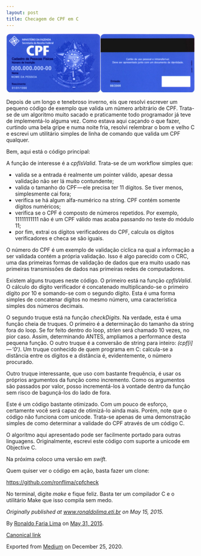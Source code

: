 ```yaml
---
layout: post
title: Checagem de CPF em C
---
```


![image](/images/2015-05-31-Checagem-de-CPF-em-C.jpeg)

Depois de um longo e tenebroso inverno, eis que resolvi escrever um
pequeno código de exemplo que valida um número arbitrário de CPF.
Trata-se de um algoritmo muito sacado e praticamente todo programador já
teve de implementá-lo alguma vez. Como estava aqui caçando o que fazer,
curtindo uma bela gripe e numa noite fria, resolvi relembrar o bom e
velho C e escrevi um utilitário simples de linha de comando que valida
um CPF qualquer.

Bem, aqui está o código principal:

A função de interesse é a *cpfIsValid*. Trata-se de um workflow simples
que:

-   <span id="a5bc">valida se a entrada é realmente um pointer válido,
    apesar dessa validação não ser lá muito contundente;</span>
-   <span id="6b4e">valida o tamanho do CPF — ele precisa ter 11
    dígitos. Se tiver menos, simplesmente cai fora;</span>
-   <span id="9aaa">verifica se há algum alfa-numérico na string. CPF
    contém somente dígitos numéricos;</span>
-   <span id="2afb">verifica se o CPF é composto de números repetidos.
    Por exemplo, 11111111111 não é um CPF válido mas acaba passando no
    teste do módulo 11;</span>
-   <span id="ab0e">por fim, extrai os dígitos verificadores do CPF,
    calcula os dígitos verificadores e checa se são iguais.</span>

O número do CPF é um exemplo de validação cíclica na qual a informação a
ser validada contém a própria validação. Isso é algo parecido com o CRC,
uma das primeiras formas de validação de dados que era muito usado nas
primeiras transmissões de dados nas primeiras redes de computadores.

Existem alguns truques neste código. O primeiro está na função
*cpfIsValid*. O cálculo do dígito verificador é concatenado
multiplicando-se o primeiro dígito por 10 e somando-se com o segundo
dígito. Esta é uma forma simples de concatenar dígitos no mesmo número,
uma característica simples dos números decimais.

O segundo truque está na função *checkDigits*. Na verdade, esta é uma
função cheia de truques. O primeiro é a determinação do tamanho da
string fora do loop. Se for feito dentro do loop, *strlen* será chamado
10 vezes, no pior caso. Assim, determinando ANTES, ampliamos a
performance desta pequena função. O outro truque é a conversão de string
para inteiro: *(cpf\[i\] — ‘0‘)*. Um truque conhecido de quem programa
em C: calcula-se a distância entre os dígitos e a distância é,
evidentemente, o número procurado.

Outro truque interessante, que uso com bastante frequência, é usar os
próprios argumentos da função como incremento. Como os argumentos são
passados por valor, posso incrementá-los à vontade dentro da função sem
risco de bagunçá-los do lado de fora.

Este é um código bastante otimizado. Com um pouco de esforço, certamente
você será capaz de otimizá-lo ainda mais. Porém, note que o código não
funciona com unicode. Trata-se apenas de uma demonstração simples de
como determinar a validade do CPF através de um código C.

O algoritmo aqui apresentado pode ser facilmente portado para outras
linguagens. Originalmente, escrevi este código com suporte a unicode em
Objective C.

Na próxima coloco uma versão em *swift*.

Quem quiser ver o código em ação, basta fazer um clone:

<a href="https://github.com/ronflima/cpfcheck" class="markup--anchor markup--p-anchor">https://github.com/ronflima/cpfcheck</a>

No terminal, digite *make* e fique feliz. Basta ter um compilador C e o
utilitário Make que isso compila sem medo.

*Originally published at*
<a href="http://www.ronaldolima.eti.br/2015/05/15/checagem-de-cpf-em-c/" class="markup--anchor markup--p-anchor"><em>www.ronaldolima.eti.br</em></a>
*on May 15, 2015.*

By
<a href="https://medium.com/@ronaldolima" class="p-author h-card">Ronaldo Faria Lima</a>
on [May 31, 2015](https://medium.com/p/a64fe7a386f5).

<a href="https://medium.com/@ronaldolima/checagem-de-cpf-em-c-a64fe7a386f5" class="p-canonical">Canonical link</a>

Exported from [Medium](https://medium.com) on December 25, 2020.
